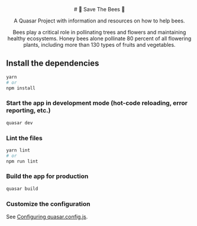 <div align="center">
# 🐝 Save The Bees 🐝

A Quasar Project with information and resources on how to help bees.

Bees play a critical role in pollinating trees and flowers and maintaining healthy ecosystems. Honey bees alone pollinate 80 percent of all flowering plants, including more than 130 types of fruits and vegetables.
</div>

## Install the dependencies
```bash
yarn
# or
npm install
```

### Start the app in development mode (hot-code reloading, error reporting, etc.)
```bash
quasar dev
```


### Lint the files
```bash
yarn lint
# or
npm run lint
```


### Build the app for production
```bash
quasar build
```

### Customize the configuration
See [Configuring quasar.config.js](https://v2.quasar.dev/quasar-cli-vite/quasar-config-js).

